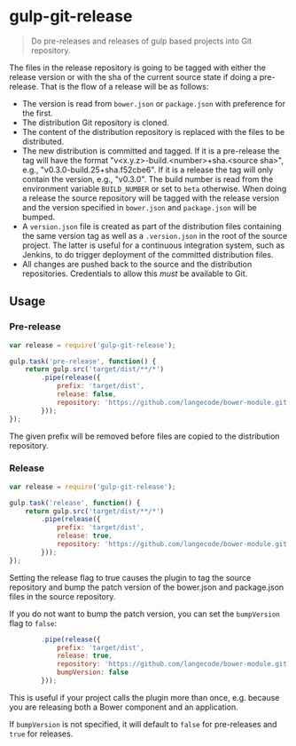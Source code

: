 gulp-git-release
================

> Do pre-releases and releases of gulp based projects into Git repository.

The files in the release repository is going to be tagged with either the release version or with the
sha of the current source state if doing a pre-release. That is the flow of a release will be as follows:

- The version is read from `bower.json` or `package.json` with preference for the first.
- The distribution Git repository is cloned.
- The content of the distribution repository is replaced with the files to be distributed.
- The new distribution is committed and tagged. If it is a pre-release the tag will have the format
  "v&lt;x.y.z>-build.&lt;number>+sha.&lt;source sha>", e.g., "v0.3.0-build.25+sha.f52cbe6". If it is a release
  the tag will only contain the version, e.g., "v0.3.0".
  The build number is read from the environment variable `BUILD_NUMBER` or set to `beta` otherwise.
  When doing a release the source repository will be tagged with the release version and the version specified in `bower.json` and `package.json` will be bumped.
- A `version.json` file is created as part of the distribution files containing the same version tag as well as a `.version.json` in the root of the source project. The latter is useful for a continuous integration system, such as Jenkins, to do trigger deployment of the committed distribution files.
- All changes are pushed back to the source and the distribution repositories. Credentials to allow this _must_ be available to Git.

## Usage

### Pre-release

```javascript
var release = require('gulp-git-release');

gulp.task('pre-release', function() {
    return gulp.src('target/dist/**/*')
        .pipe(release({
            prefix: 'target/dist',
            release: false,
            repository: 'https://github.com/langecode/bower-module.git'
        }));
});
```

The given prefix will be removed before files are copied to the distribution repository.

### Release

```javascript
var release = require('gulp-git-release');

gulp.task('release', function() {
    return gulp.src('target/dist/**/*')
        .pipe(release({
            prefix: 'target/dist',
            release: true,
            repository: 'https://github.com/langecode/bower-module.git'
        }));
});
```

Setting the release flag to true causes the plugin to tag the source repository and bump the patch version of the
bower.json and package.json files in the source repository.

If you do not want to bump the patch version, you can set the `bumpVersion` flag to `false`:

```javascript
        .pipe(release({
            prefix: 'target/dist',
            release: true,
            repository: 'https://github.com/langecode/bower-module.git',
            bumpVersion: false
        }));
```

This is useful if your project calls the plugin more than once, e.g. because you are releasing both a Bower component and an application.

If `bumpVersion` is not specified, it will default to `false` for pre-releases and `true` for releases.
